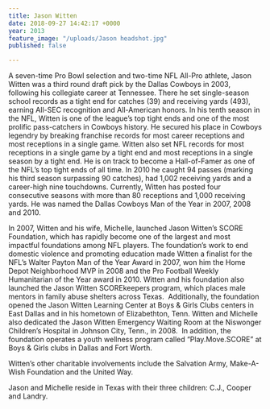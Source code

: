 ```yaml
---
title: Jason Witten
date: 2018-09-27 14:42:17 +0000
year: 2013
feature_image: "/uploads/Jason headshot.jpg"
published: false

---
```

A seven-time Pro Bowl selection and two-time NFL All-Pro athlete, Jason Witten was a third round draft pick by the Dallas Cowboys in 2003, following his collegiate career at Tennessee. There he set single-season school records as a tight end for catches (39) and receiving yards (493), earning All-SEC recognition and All-American honors. In his tenth season in the NFL, Witten is one of the league’s top tight ends and one of the most prolific pass-catchers in Cowboys history. He secured his place in Cowboys legendry by breaking franchise records for most career receptions and most receptions in a single game. Witten also set NFL records for most receptions in a single game by a tight end and most receptions in a single season by a tight end. He is on track to become a Hall-of-Famer as one of the NFL’s top tight ends of all time. In 2010 he caught 94 passes (marking his third season surpassing 90 catches), had 1,002 receiving yards and a career-high nine touchdowns. Currently, Witten has posted four consecutive seasons with more than 80 receptions and 1,000 receiving yards. He was named the Dallas Cowboys Man of the Year in 2007, 2008 and 2010.

In 2007, Witten and his wife, Michelle, launched Jason Witten’s SCORE Foundation, which has rapidly become one of the largest and most impactful foundations among NFL players. The foundation’s work to end domestic violence and promoting education made Witten a finalist for the NFL’s Walter Payton Man of the Year Award in 2007, won him the Home Depot Neighborhood MVP in 2008 and the Pro Football Weekly Humanitarian of the Year award in 2010. Witten and his foundation also launched the Jason Witten SCOREkeepers program, which places male mentors in family abuse shelters across Texas.  Additionally, the foundation opened the Jason Witten Learning Center at Boys & Girls Clubs centers in East Dallas and in his hometown of Elizabethton, Tenn. Witten and Michelle also dedicated the Jason Witten Emergency Waiting Room at the Niswonger Children’s Hospital in Johnson City, Tenn., in 2008.  In addition, the foundation operates a youth wellness program called “Play.Move.SCORE” at Boys & Girls clubs in Dallas and Fort Worth. 

Witten’s other charitable involvements include the Salvation Army, Make-A-Wish Foundation and the United Way.

Jason and Michelle reside in Texas with their three children: C.J., Cooper and Landry. 